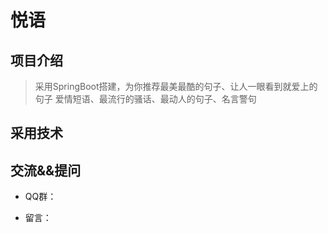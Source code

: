 # 悦语

## 项目介绍

> 采用SpringBoot搭建，为你推荐最美最酷的句子、让人一眼看到就爱上的句子
爱情短语、最流行的骚话、最动人的句子、名言警句

## 采用技术


## 交流&&提问

- QQ群：

- 留言：


